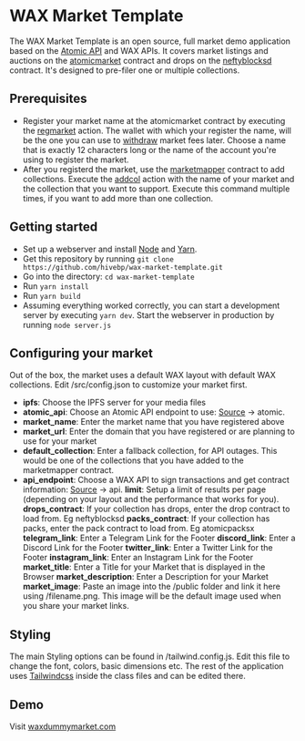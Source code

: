 # WAX Market Template

The WAX Market Template is an open source, full market demo application based on the [Atomic API](https://wax.api.atomicassets.io/docs/#)  and WAX APIs. It covers market listings and auctions on the [atomicmarket](https://wax.bloks.io/account/atomicmarket) contract and drops on the [neftyblocksd](https://wax.bloks.io/account/neftyblocksd) contract. It's designed to pre-filer one or multiple collections.

## Prerequisites
- Register your market name at the atomicmarket contract by executing the [regmarket](https://wax.bloks.io/account/atomicmarket?loadContract=true&tab=Actions&account=atomicmarket&scope=atomicmarket&limit=100&action=regmarket) action. The wallet with which your register the name, will be the one you can use to [withdraw](https://wax.bloks.io/account/atomicmarket?loadContract=true&tab=Actions&account=atomicmarket&scope=atomicmarket&limit=100&action=withdraw) market fees later. Choose a name that is exactly 12 characters long or the name of the account you're using to register the market.
- After you registerd the market, use the [marketmapper](https://wax.bloks.io/account/marketmapper) contract to add collections. Execute the [addcol](https://wax.bloks.io/account/marketmapper?loadContract=true&tab=Actions&account=marketmapper&scope=marketmapper&limit=100&action=addcol) action with the name of your market and the collection that you want to support. Execute this command multiple times, if you want to add more than one collection.

## Getting started
- Set up a webserver and install [Node](https://nodejs.org/en/download/) and [Yarn](https://classic.yarnpkg.com/en/docs/install/#debian-stable).
- Get this repository by running `git clone https://github.com/hivebp/wax-market-template.git`
- Go into the directory: `cd wax-market-template`
- Run `yarn install`
- Run `yarn build`
- Assuming everything worked correctly, you can start a development server by executing `yarn dev`. Start the webserver in production by running `node server.js`

## Configuring your market

Out of the box, the market uses a default WAX layout with default WAX collections. Edit /src/config.json to customize your market first.
- **ipfs**: Choose the IPFS server for your media files
- **atomic_api**: Choose an Atomic API endpoint to use: [Source](https://tools.ledgerwise.io/) -> atomic.
- **market_name**: Enter the market name that you have registered above
- **market_url**: Enter the domain that you have registered or are planning to use for your market
- **default_collection**: Enter a fallback collection, for API outages. This would be one of the collections that you have added to the marketmapper contract. 
- **api_endpoint**:  Choose a WAX API to sign transactions and get contract information:  [Source](https://tools.ledgerwise.io/) -> api.
**limit**: Setup a limit of results per page (depending on your layout and the performance that works for you).  
**drops_contract**: If your collection has drops, enter the drop contract to load from. Eg neftyblocksd
**packs_contract**: If your collection has packs, enter the pack contract to load from. Eg atomicpacksx
**telegram_link**: Enter a Telegram Link for the Footer
**discord_link**: Enter a Discord Link for the Footer
**twitter_link**: Enter a Twitter Link for the Footer
**instagram_link**: Enter an Instagram Link for the Footer
**market_title**: Enter a Title for your Market that is displayed in the Browser
**market_description**: Enter a Description for your Market
**market_image**: Paste an image into the /public folder and link it here using /filename.png. This image will be the default image used when you share your market links.

## Styling
The main Styling options can be found in /tailwind.config.js. Edit this file to change the font, colors, basic dimensions etc. The rest of the application uses [Tailwindcss](https://tailwindcss.com/) inside the class files and can be edited there.

## Demo
Visit [waxdummymarket.com](https://waxdummymarket.com)